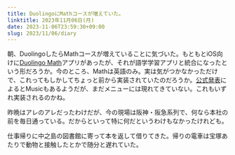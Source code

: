 ```yaml
---
title: DuolingoにMathコースが増えていた。
linktitle: 2023年11月06日(月)
date: 2023-11-06T23:59:30+09:00
slug: 2023/11/06/diary
---
```


朝、DuolingoしたらMathコースが増えていることに気づいた。もともとiOS向けに[Duolingo Math](https://blog.duolingo.com/duolingo-launches-math-app/)アプリがあったが、それが語学学習アプリと統合になったという形だろうか。今のところ、Mathは英語のみ。実は気がつかなかっただけで、これってもしかしてちょっと前から実装されていたのだろうか。[公式発表](https://www.duolingo.com/duocon?ref=blog.duolingo.com)によるとMusicもあるようだが、まだメニューには現れてきていない。これもいずれ実装されるのかね。

昨晩はアレのアレだったわけだが、今の現場は阪神・阪急系列で、何なら本社の前を毎日通っている。だからといって特に何だというわけもなかったけれども。

仕事帰りに中之島の図書館に寄って本を返して借りてきた。帰りの電車は宝塚あたりで動物と接触したとかで随分と遅れていた。
